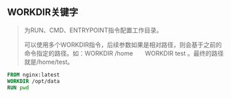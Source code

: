 ## WORKDIR关键字

> 为RUN、CMD、ENTRYPOINT指令配置工作目录。
>
> 可以使用多个WORKDIR指令，后续参数如果是相对路径，则会基于之前的命令指定的路径。如：WORKDIR  /home　　WORKDIR test 。最终的路径就是/home/test。



```dockerfile
FROM nginx:latest
WORKDIR /opt/data
RUN pwd
```

